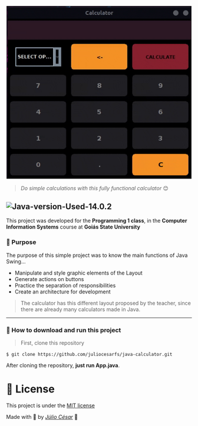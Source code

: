 
<div align="center">
  <img style="border: 1px solid black" width="500" src="javacalculator.gif"/>
</div>

> *Do simple calculations with this fully functional calculator* 😊

![Java-version-Used-14.0.2](https://img.shields.io/badge/Java%20Version-14.0.2-red)
---

This project was developed for the **Programming 1 class**, in the **Computer Information Systems** course 
at **Goiás State University**

### 💬 Purpose
The purpose of this simple project was to know the main functions of Java Swing...
- Manipulate and style graphic elements of the Layout
- Generate actions on buttons
- Practice the separation of responsibilities 
- Create an architecture for development

> The calculator has this different layout proposed by the teacher,
 since there are already many calculators made in Java.
---
### 📁 How to download and run this project
> First, clone this repository
```
$ git clone https://github.com/juliocesarfs/java-calculator.git
```

After cloning the repository, **just run App.java**.

# 📕 License

This project is under the [MIT license](https://github.com/Crucciatus/java-calculator/blob/master/LICENSE)

Made with 💜 by [*Júlio César*](https://github.com/juliocesarfs) 🚀



